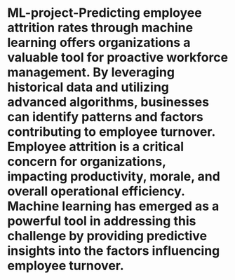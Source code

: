 # ML-project-Predicting employee attrition rates through machine learning offers organizations a valuable tool for proactive workforce management. By leveraging historical data and utilizing advanced algorithms, businesses can identify patterns and factors contributing to employee turnover. Employee attrition is a critical concern for organizations, impacting productivity, morale, and overall operational efficiency. Machine learning has emerged as a powerful tool in addressing this challenge by providing predictive insights into the factors influencing employee turnover.
